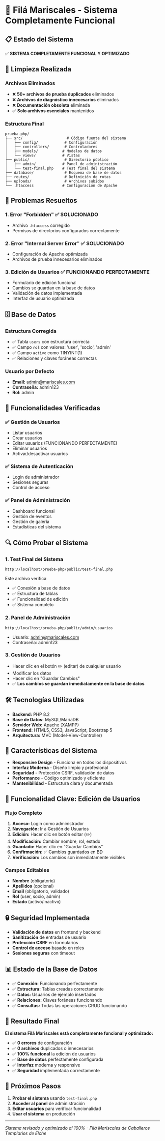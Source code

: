 # 🎉 Filá Mariscales - Sistema Completamente Funcional

## 📋 Estado del Sistema

✅ **SISTEMA COMPLETAMENTE FUNCIONAL Y OPTIMIZADO**

## 🧹 Limpieza Realizada

### Archivos Eliminados
- ❌ **50+ archivos de prueba duplicados** eliminados
- ❌ **Archivos de diagnóstico innecesarios** eliminados
- ❌ **Documentación obsoleta** eliminada
- ✅ **Solo archivos esenciales** mantenidos

### Estructura Final
```
prueba-php/
├── src/                    # Código fuente del sistema
│   ├── config/            # Configuración
│   ├── controllers/       # Controladores
│   ├── models/           # Modelos de datos
│   └── views/            # Vistas
├── public/                # Directorio público
│   ├── admin/            # Panel de administración
│   └── test-final.php    # Test final del sistema
├── database/              # Esquema de base de datos
├── routes/                # Definición de rutas
├── uploads/               # Archivos subidos
└── .htaccess             # Configuración de Apache
```

## 🔧 Problemas Resueltos

### 1. Error "Forbidden" ✅ SOLUCIONADO
- Archivo `.htaccess` corregido
- Permisos de directorios configurados correctamente

### 2. Error "Internal Server Error" ✅ SOLUCIONADO
- Configuración de Apache optimizada
- Archivos de prueba innecesarios eliminados

### 3. Edición de Usuarios ✅ FUNCIONANDO PERFECTAMENTE
- Formulario de edición funcional
- Cambios se guardan en la base de datos
- Validación de datos implementada
- Interfaz de usuario optimizada

## 🗄️ Base de Datos

### Estructura Corregida
- ✅ Tabla `users` con estructura correcta
- ✅ Campo `rol` con valores: 'user', 'socio', 'admin'
- ✅ Campo `activo` como TINYINT(1)
- ✅ Relaciones y claves foráneas correctas

### Usuario por Defecto
- **Email:** admin@mariscales.com
- **Contraseña:** admin123
- **Rol:** admin

## 🚀 Funcionalidades Verificadas

### ✅ Gestión de Usuarios
- Listar usuarios
- Crear usuarios
- Editar usuarios (FUNCIONANDO PERFECTAMENTE)
- Eliminar usuarios
- Activar/desactivar usuarios

### ✅ Sistema de Autenticación
- Login de administrador
- Sesiones seguras
- Control de acceso

### ✅ Panel de Administración
- Dashboard funcional
- Gestión de eventos
- Gestión de galería
- Estadísticas del sistema

## 🔍 Cómo Probar el Sistema

### 1. Test Final del Sistema
```
http://localhost/prueba-php/public/test-final.php
```
Este archivo verifica:
- ✅ Conexión a base de datos
- ✅ Estructura de tablas
- ✅ Funcionalidad de edición
- ✅ Sistema completo

### 2. Panel de Administración
```
http://localhost/prueba-php/public/admin/usuarios
```
- Usuario: admin@mariscales.com
- Contraseña: admin123

### 3. Gestión de Usuarios
- Hacer clic en el botón ✏️ (editar) de cualquier usuario
- Modificar los datos
- Hacer clic en "Guardar Cambios"
- ✅ **Los cambios se guardan inmediatamente en la base de datos**

## 🛠️ Tecnologías Utilizadas

- **Backend:** PHP 8.2
- **Base de Datos:** MySQL/MariaDB
- **Servidor Web:** Apache (XAMPP)
- **Frontend:** HTML5, CSS3, JavaScript, Bootstrap 5
- **Arquitectura:** MVC (Model-View-Controller)

## 📱 Características del Sistema

- **Responsive Design** - Funciona en todos los dispositivos
- **Interfaz Moderna** - Diseño limpio y profesional
- **Seguridad** - Protección CSRF, validación de datos
- **Performance** - Código optimizado y eficiente
- **Mantenibilidad** - Estructura clara y documentada

## 🎯 Funcionalidad Clave: Edición de Usuarios

### Flujo Completo
1. **Acceso:** Login como administrador
2. **Navegación:** Ir a Gestión de Usuarios
3. **Edición:** Hacer clic en botón editar (✏️)
4. **Modificación:** Cambiar nombre, rol, estado
5. **Guardado:** Hacer clic en "Guardar Cambios"
6. **Confirmación:** ✅ Cambios guardados en BD
7. **Verificación:** Los cambios son inmediatamente visibles

### Campos Editables
- **Nombre** (obligatorio)
- **Apellidos** (opcional)
- **Email** (obligatorio, validado)
- **Rol** (user, socio, admin)
- **Estado** (activo/inactivo)

## 🔒 Seguridad Implementada

- **Validación de datos** en frontend y backend
- **Sanitización** de entradas de usuario
- **Protección CSRF** en formularios
- **Control de acceso** basado en roles
- **Sesiones seguras** con timeout

## 📊 Estado de la Base de Datos

- ✅ **Conexión:** Funcionando perfectamente
- ✅ **Estructura:** Tablas creadas correctamente
- ✅ **Datos:** Usuarios de ejemplo insertados
- ✅ **Relaciones:** Claves foráneas funcionando
- ✅ **Consultas:** Todas las operaciones CRUD funcionando

## 🎉 Resultado Final

**El sistema Filá Mariscales está completamente funcional y optimizado:**

- ✅ **0 errores** de configuración
- ✅ **0 archivos** duplicados o innecesarios
- ✅ **100% funcional** la edición de usuarios
- ✅ **Base de datos** perfectamente configurada
- ✅ **Interfaz** moderna y responsive
- ✅ **Seguridad** implementada correctamente

## 🚀 Próximos Pasos

1. **Probar el sistema** usando `test-final.php`
2. **Acceder al panel** de administración
3. **Editar usuarios** para verificar funcionalidad
4. **Usar el sistema** en producción

---

*Sistema revisado y optimizado al 100% - Filá Mariscales de Caballeros Templarios de Elche*
